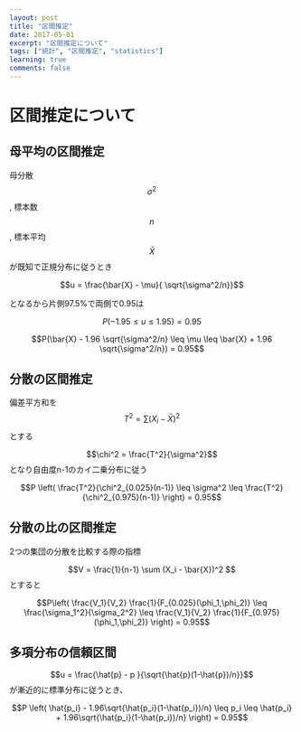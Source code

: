 ```yaml
---
layout: post
title: "区間推定"
date: 2017-05-01
excerpt: "区間推定について"
tags: ["統計", "区間推定", "statistics"]
learning: true
comments: false
---
```


# 区間推定について


## 母平均の区間推定

母分散$$\sigma^2$$, 標本数$$n$$, 標本平均$$\bar{X}$$が既知で正規分布に従うとき  

$$u = \frac{\bar{X} - \mu}{ \sqrt{\sigma^2/n}}$$  

となるから片側97.5%で両側で0.95は  

$$P(-1.95 \leq u \leq 1.95) = 0.95$$  

$$P(\bar{X} - 1.96 \sqrt{\sigma^2/n} \leq \mu \leq \bar{X} + 1.96 \sqrt{\sigma^2/n}) = 0.95$$  

## 分散の区間推定

偏差平方和を$$T^2 = \sum(X_i - \bar{X})^2$$とする  

$$\chi^2 = \frac{T^2}{\sigma^2}$$となり自由度n-1のカイ二乗分布に従う  

$$P \left( \frac{T^2}{\chi^2_{0.025}(n-1)}  \leq \sigma^2 \leq \frac{T^2}{\chi^2_{0.975}(n-1)} \right) = 0.95$$  


## 分散の比の区間推定

2つの集団の分散を比較する際の指標

$$V = \frac{1}{n-1} \sum (X_i - \bar{X})^2 $$とすると  


$$P\left( \frac{V_1}{V_2} \frac{1}{F_{0.025}(\phi_1,\phi_2)} \leq \frac{\sigma_1^2}{\sigma_2^2} \leq \frac{V_1}{V_2} \frac{1}{F_{0.975}(\phi_1,\phi_2)}  \right) = 0.95$$  

## 多項分布の信頼区間

$$u = \frac{\hat{p} - p }{\sqrt{\hat{p}(1-\hat{p})/n}}$$が漸近的に標準分布に従うとき、  

$$P \left( \hat{p_i} - 1.96\sqrt{\hat{p_i}(1-\hat{p_i})/n} \leq p_i \leq \hat{p_i} + 1.96\sqrt{\hat{p_i}(1-\hat{p_i})/n} \right) = 0.95$$
